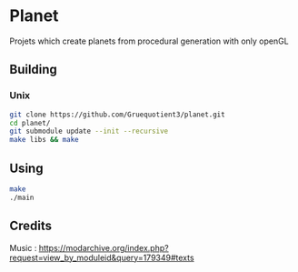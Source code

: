 # Planet

Projets which create planets from procedural generation with only openGL

## Building 

### Unix

```bash
git clone https://github.com/Gruequotient3/planet.git
cd planet/
git submodule update --init --recursive 
make libs && make
```

## Using

```bash
make
./main
```

## Credits
Music : https://modarchive.org/index.php?request=view_by_moduleid&query=179349#texts
